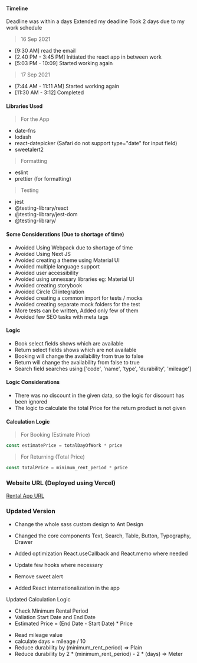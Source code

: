 #### Timeline ####

Deadline was within a days
Extended my deadline
Took 2 days due to my work schedule

> 16 Sep 2021

* [9:30 AM] read the email
* [2.40 PM - 3:45 PM] Initiated the react app in between work
* [5:03 PM - 10:09] Started working again

> 17 Sep 2021

* [7:44 AM - 11:11 AM] Started working again
* [11:30 AM - 3:12] Completed

#### Libraries Used ####

> For the App

* date-fns
* lodash
* react-datepicker (Safari do not support type="date" for input field)
* sweetalert2

> Formatting

* eslint
* prettier (for formatting)

> Testing

* jest
* @testing-library/react
* @testing-library/jest-dom
* @testing-library/

#### Some Considerations (Due to shortage of time) ####

* Avoided Using Webpack due to shortage of time
* Avoided Using Next JS
* Avoided creating a theme using Material UI
* Avoided multiple language support
* Avoided user accessibility
* Avoided using unnessary libraries eg: Material UI
* Avoided creating storybook
* Avoided Circle CI integration
* Avoided creating a common import for tests / mocks
* Avoided creating separate mock folders for the test
* More tests can be written, Added only few of them
* Avoided few SEO tasks with meta tags


#### Logic ####

* Book select fields shows which are available
* Return select fields shows which are not available
* Booking will change the availability from true to false
* Return will change the availability from false to true
* Search field searches using ['code', 'name', 'type', 'durability', 'mileage']

#### Logic Considerations ####

* There was no discount in the given data, so the logic for discount has been ignored
* The logic to calculate the total Price for the return product is not given

#### Calculation Logic ####

> For Booking (Estimate Price)

```javascript
const estimatePrice = totalDayOfWork * price
```

> For Returning (Total Price)

```javascript
const totalPrice = minimum_rent_period * price
```

### Website URL (Deployed using Vercel) ####

[Rental App URL](https://react-rental-30qus51gt-mp5maker.vercel.app/)


### Updated Version ###

* Change the whole sass custom design to Ant Design
* Changed the core components Text, Search, Table, Button, Typography, Drawer
* Added optimization React.useCallback and React.memo where needed
* Update few hooks where necessary
* Remove sweet alert

* Added React internationalization in the app

Updated Calculation Logic

<!-- Booking -->
* Check Minimum Rental Period
* Valiation Start Date and End Date
* Estimated Price = (End Date - Start Date) * Price

<!-- Return -->
* Read mileage value
* calculate days = mileage / 10
* Reduce durability by (minimum_rent_period) => Plain
* Reduce durability by 2 * (minimum_rent_period) - 2 * (days) => Meter